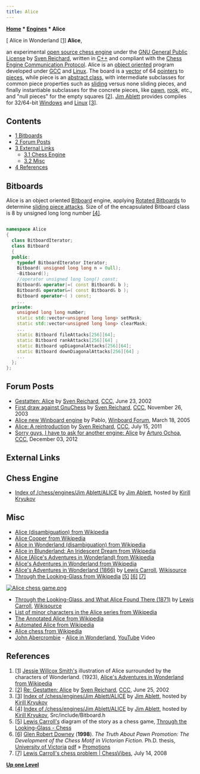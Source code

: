 ```yaml
---
title: Alice
---
```

**[Home](Home "Home") * [Engines](Engines "Engines") * Alice**

\[ Alice in Wonderland <a id="cite-note-1" href="#cite-ref-1">[1]</a>
**Alice**,

an experimental [open source chess engine](Category:Open_Source "Category:Open Source") under the [GNU General Public License](Free_Software_Foundation#GPL "Free Software Foundation") by [Sven Reichard](Sven_Reichard "Sven Reichard"), written in [C++](Cpp "Cpp") and compliant with the [Chess Engine Communication Protocol](Chess_Engine_Communication_Protocol "Chess Engine Communication Protocol"). Alice is an [object oriented](https://en.wikipedia.org/wiki/Object-oriented_programming) program developed under [GCC](https://en.wikipedia.org/wiki/GNU_Compiler_Collection) and [Linux](Linux "Linux"). The board is a [vector](Array "Array") of 64 [pointers](https://en.wikipedia.org/wiki/Pointer_%28computer_programming%29) to [pieces](Pieces "Pieces"), while piece is an [abstract class](Cpp#AbstractClass "Cpp"), with intermediate subclasses for common piece properties such as [sliding](Sliding_Pieces "Sliding Pieces") versus none sliding pieces, and finally instantiable subclasses for the concrete pieces, like [pawn](Pawn "Pawn"), [rook](Rook "Rook"), etc., and "null pieces" for the empty squares <a id="cite-note-2" href="#cite-ref-2">[2]</a>. [Jim Ablett](Jim_Ablett "Jim Ablett") provides compiles for 32/64-bit [Windows](Windows "Windows") and [Linux](Linux "Linux") <a id="cite-note-3" href="#cite-ref-3">[3]</a>.

## Contents

- [1 Bitboards](#bitboards)
- [2 Forum Posts](#forum-posts)
- [3 External Links](#external-links)
  - [3.1 Chess Engine](#chess-engine)
  - [3.2 Misc](#misc)
- [4 References](#references)

## Bitboards

Alice is an object oriented [Bitboard](Bitboards "Bitboards") engine, applying [Rotated Bitboards](Rotated_Bitboards "Rotated Bitboards") to determine [sliding piece attacks](Sliding_Piece_Attacks "Sliding Piece Attacks"). Size of of the encapsulated Bitboard class is 8 by unsigned long long number <a id="cite-note-4" href="#cite-ref-4">[4]</a>.

```C++

namespace Alice
{
  class BitboardIterator;
  class Bitboard
  {
  public:
    typedef BitboardIterator Iterator;
    Bitboard( unsigned long long n = 0ull);
    ~Bitboard();
    //operator unsigned long long() const;
    Bitboard& operator|=( const Bitboard& b );
    Bitboard& operator&=( const Bitboard& b );
    Bitboard operator~( ) const;
    ...
  private:
    unsigned long long number;
    static std::vector<unsigned long long> setMask;
    static std::vector<unsigned long long> clearMask;
    ...
    static Bitboard fileAttacks[256][64];
    static Bitboard rankAttacks[256][64] ;
    static Bitboard upDiagonalAttacks[256][64];
    static Bitboard downDiagonalAttacks[256][64] ;
    ...
  };
};

```

## Forum Posts

- [Gestatten: Alice](https://www.stmintz.com/ccc/index.php?id=237077) by [Sven Reichard](Sven_Reichard "Sven Reichard"), [CCC](CCC "CCC"), June 23, 2002
- [First draw against GnuChess](https://www.stmintz.com/ccc/index.php?id=330725) by [Sven Reichard](Sven_Reichard "Sven Reichard"), [CCC](CCC "CCC"), November 26, 2003
- [Alice new Winboard engine](http://www.open-aurec.com/wbforum/viewtopic.php?f=2&t=2001) by Pablo, [Winboard Forum](Computer_Chess_Forums "Computer Chess Forums"), March 18, 2005
- [Alice: A reintroduction](http://www.talkchess.com/forum/viewtopic.php?t=39730) by [Sven Reichard](Sven_Reichard "Sven Reichard"), [CCC](CCC "CCC"), July 15, 2011
- [Sorry guys, I have to ask for another engine: Alice](http://www.talkchess.com/forum/viewtopic.php?t=46252) by [Arturo Ochoa](Arturo_Ochoa "Arturo Ochoa"), [CCC](CCC "CCC"), December 03, 2012

## External Links

## Chess Engine

- [Index of /chess/engines/Jim Ablett/ALICE](http://kirr.homeunix.org/chess/engines/Jim%20Ablett/ALICE/) by [Jim Ablett](Jim_Ablett "Jim Ablett"), hosted by [Kirill Kryukov](Kirill_Kryukov "Kirill Kryukov")

## Misc

- [Alice (disambiguation) from Wikipedia](https://en.wikipedia.org/wiki/Alice)
- [Alice Cooper from Wikipedia](https://en.wikipedia.org/wiki/Alice_Cooper)
- [Alice in Wonderland (disambiguation) from Wikipedia](https://en.wikipedia.org/wiki/Alice_in_Wonderland_%28disambiguation%29)
- [Alice in Blunderland: An Iridescent Dream from Wikipedia](https://en.wikipedia.org/wiki/Alice_in_Blunderland:_An_Iridescent_Dream)
- [Alice (Alice's Adventures in Wonderland) from Wikipedia](https://en.wikipedia.org/wiki/Alice_%28Alice%27s_Adventures_in_Wonderland%29)
- [Alice's Adventures in Wonderland from Wikipedia](https://en.wikipedia.org/wiki/Alice%27s_Adventures_in_Wonderland)
- [Alice's Adventures in Wonderland (1866)](http://en.wikisource.org/wiki/Alice%27s_Adventures_in_Wonderland_%281866%29) by [Lewis Carroll](https://en.wikipedia.org/wiki/Lewis_Carroll), [Wikisource](https://en.wikipedia.org/wiki/Wikisource)
- [Through the Looking-Glass from Wikipedia](https://en.wikipedia.org/wiki/Through_the_Looking-Glass) <a id="cite-note-5" href="#cite-ref-5">[5]</a> <a id="cite-note-6" href="#cite-ref-6">[6]</a> <a id="cite-note-7" href="#cite-ref-7">[7]</a>

[![Alice chess game.png](https://upload.wikimedia.org/wikipedia/commons/0/04/Alice_chess_game.png)](http://en.wikipedia.org/wiki/Through_the_Looking-Glass#Chess)

- [Through the Looking-Glass, and What Alice Found There (1871)](http://en.wikisource.org/wiki/Through_the_Looking-Glass,_and_What_Alice_Found_There) by [Lewis Carroll](https://en.wikipedia.org/wiki/Lewis_Carroll), [Wikisource](https://en.wikipedia.org/wiki/Wikisource)
- [List of minor characters in the Alice series from Wikipedia](https://en.wikipedia.org/wiki/List_of_minor_characters_in_the_Alice_series)
- [The Annotated Alice from Wikipedia](https://en.wikipedia.org/wiki/The_Annotated_Alice)
- [Automated Alice from Wikipedia](https://en.wikipedia.org/wiki/Automated_Alice)
- [Alice chess from Wikipedia](https://en.wikipedia.org/wiki/Alice_chess)
- [John Abercrombie](Category:John_Abercrombie "Category:John Abercrombie") - [Alice in Wonderland](https://en.wikipedia.org/wiki/Alice_in_Wonderland_%28song%29), [YouTube](https://en.wikipedia.org/wiki/YouTube) Video

## References

1. <a id="cite-ref-1" href="#cite-note-1">[1]</a> [Jessie Willcox Smith's](https://en.wikipedia.org/wiki/Jessie_Willcox_Smith) illustration of Alice surrounded by the characters of Wonderland. (1923), [Alice's Adventures in Wonderland from Wikipedia](https://en.wikipedia.org/wiki/Alice%27s_Adventures_in_Wonderland)
1. <a id="cite-ref-2" href="#cite-note-2">[2]</a> [Re: Gestatten: Alice](https://www.stmintz.com/ccc/index.php?id=237379) by [Sven Reichard](Sven_Reichard "Sven Reichard"), [CCC](CCC "CCC"), June 25, 2002
1. <a id="cite-ref-3" href="#cite-note-3">[3]</a> [Index of /chess/engines/Jim Ablett/ALICE](http://kirr.homeunix.org/chess/engines/Jim%20Ablett/ALICE/) by [Jim Ablett](Jim_Ablett "Jim Ablett"), hosted by [Kirill Kryukov](Kirill_Kryukov "Kirill Kryukov")
1. <a id="cite-ref-4" href="#cite-note-4">[4]</a> [Index of /chess/engines/Jim Ablett/ALICE](http://kirr.homeunix.org/chess/engines/Jim%20Ablett/ALICE/) by [Jim Ablett](Jim_Ablett "Jim Ablett"), hosted by [Kirill Kryukov](Kirill_Kryukov "Kirill Kryukov"), Src/include/Bitboard.h
1. <a id="cite-ref-5" href="#cite-note-5">[5]</a> [Lewis Carroll's](https://en.wikipedia.org/wiki/Lewis_Carroll) diagram of the story as a chess game, [Through the Looking-Glass - Chess](https://en.wikipedia.org/wiki/Through_the_Looking-Glass#Chess)
1. <a id="cite-ref-6" href="#cite-note-6">[6]</a> [Glen Robert Downey](https://en.wikipedia.org/wiki/Glen_Downey_%28writer%29) (**1998**). *The Truth About Pawn Promotion: The Development of the Chess Motif in Victorian Fiction*. Ph.D. thesis, [University of Victoria](https://en.wikipedia.org/wiki/University_of_Victoria) [pdf](http://www.nlc-bnc.ca/obj/s4/f2/dsk2/tape15/PQDD_0006/NQ34258.pdf) » [Promotions](Promotions "Promotions")
1. <a id="cite-ref-7" href="#cite-note-7">[7]</a> [Lewis Carroll's chess problem | ChessVibes](http://www.chessvibes.com/?q=columns/lewis-carrolls-chess-problem), July 14, 2008

**[Up one Level](Engines "Engines")**


